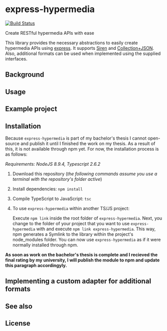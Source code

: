 # express-hypermedia

[![Build Status](https://travis-ci.com/danepod/express-hypermedia.svg?token=CxjnV4mixhFKLGqmq2Zt&branch=master)](https://travis-ci.com/danepod/express-hypermedia)

Create RESTful hypermedia APIs with ease

This library provides the necessary abstractions to easily create hypermedia APIs using [express](https://expressjs.com/). It supports [Siren](https://github.com/kevinswiber/siren) and [Collection+JSON](http://amundsen.com/media-types/collection/format/). Also, additional formats can be used when implemented using the supplied interfaces.

## Background

## Usage

## Example project

## Installation
Because `express-hypermedia` is part of my bachelor's thesis I cannot open-source and publish it until I finished the work on my thesis. As a result of this, it is not available through npm yet. For now, the installation process is as follows:

*Requirements: NodeJS 8.9.4, Typescript 2.6.2*

1. Download this repository (*the following commands assume you use a terminal with the repository's folder active*)
2. Install dependencies: `npm install`
3. Compile TypeScript to JavaScript: `tsc`
4. To use `express-hypermedia` within another TS/JS project:
   
   Execute `npm link` inside the root folder of `express-hypermedia`. Next, you change to the folder of your project that you want to use `express-hypermedia` with and execute `npm link express-hypermedia`. This way, npm generates a Symlink to the library within the project's node_modules folder. You can now use `express-hypermedia` as if it were normally installed through npm.

**As soon as work on the bachelor's thesis is complete and I recieved the final rating by my university, I will publish the module to npm and update this paragraph accordingyly.**

## Implementing a custom adapter for additional formats

## See also

## License
